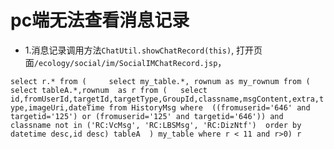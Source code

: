 # pc端无法查看消息记录
* 1.消息记录调用方法`ChatUtil.showChatRecord(this)`,
打开页面`/ecology/social/im/SocialIMChatRecord.jsp`，

`select r.* from (     select my_table.*, rownum as my_rownum from (    select tableA.*,rownum  as r from (   select id,fromUserId,targetId,targetType,GroupId,classname,msgContent,extra,type,imageUri,dateTime from HistoryMsg where  ((fromuserid='646' and targetid='125') or (fromuserid='125' and targetid='646')) and classname not in ('RC:VcMsg', 'RC:LBSMsg', 'RC:DizNtf')  order by datetime desc,id desc) tableA  ) my_table where r < 11 and r>0) r`
